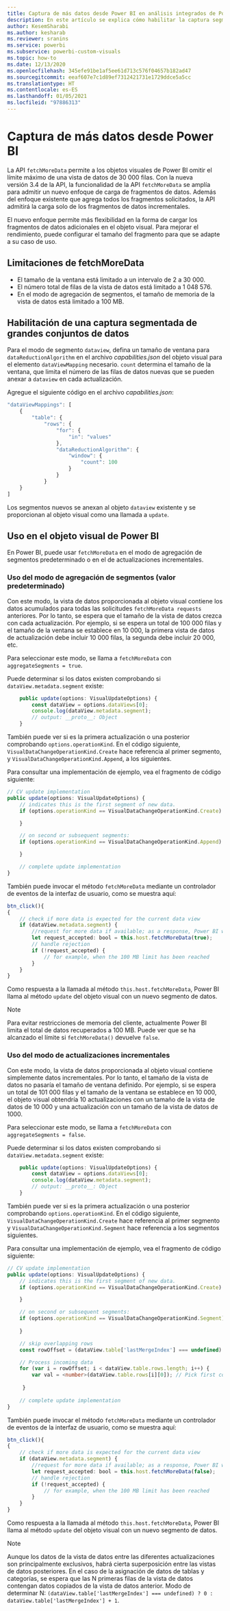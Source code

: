 ```yaml
---
title: Captura de más datos desde Power BI en análisis integrados de Power BI para obtener una mejor información de BI insertada
description: En este artículo se explica cómo habilitar la captura segmentada de grandes conjuntos de datos para objetos visuales de Power BI. Consiga mejores conclusiones insertadas de BI con los análisis insertados de Power BI.
author: KesemSharabi
ms.author: kesharab
ms.reviewer: sranins
ms.service: powerbi
ms.subservice: powerbi-custom-visuals
ms.topic: how-to
ms.date: 12/13/2020
ms.openlocfilehash: 345efe91be1af5ee61d713c576f04657b182ad47
ms.sourcegitcommit: eeaf607e7c1d89ef7312421731e1729ddce5a5cc
ms.translationtype: HT
ms.contentlocale: es-ES
ms.lasthandoff: 01/05/2021
ms.locfileid: "97886313"
---
```

# <a name="fetch-more-data-from-power-bi"></a>Captura de más datos desde Power BI

La API `fetchMoreData` permite a los objetos visuales de Power BI omitir el límite máximo de una vista de datos de 30 000 filas. Con la nueva versión 3.4 de la API, la funcionalidad de la API `fetchMoreData` se amplía para admitir un nuevo enfoque de carga de fragmentos de datos. Además del enfoque existente que agrega todos los fragmentos solicitados, la API admitirá la carga solo de los fragmentos de datos incrementales.

El nuevo enfoque permite más flexibilidad en la forma de cargar los fragmentos de datos adicionales en el objeto visual. Para mejorar el rendimiento, puede configurar el tamaño del fragmento para que se adapte a su caso de uso.

## <a name="limitations-of-fetchmoredata"></a>Limitaciones de fetchMoreData

* El tamaño de la ventana está limitado a un intervalo de 2 a 30 000.
* El número total de filas de la vista de datos está limitado a 1 048 576.
* En el modo de agregación de segmentos, el tamaño de memoria de la vista de datos está limitado a 100 MB.

## <a name="enable-a-segmented-fetch-of-large-datasets"></a>Habilitación de una captura segmentada de grandes conjuntos de datos

Para el modo de segmento `dataview`, defina un tamaño de ventana para `dataReductionAlgorithm` en el archivo *capabilities.json* del objeto visual para el elemento `dataViewMapping` necesario. `count` determina el tamaño de la ventana, que limita el número de las filas de datos nuevas que se pueden anexar a `dataview` en cada actualización.

Agregue el siguiente código en el archivo *capabilities.json*:

```typescript
"dataViewMappings": [
    {
        "table": {
            "rows": {
                "for": {
                    "in": "values"
                },
                "dataReductionAlgorithm": {
                    "window": {
                        "count": 100
                    }
                }
            }
    }
]
```

Los segmentos nuevos se anexan al objeto `dataview` existente y se proporcionan al objeto visual como una llamada a `update`.

## <a name="usage-in-the-power-bi-visual"></a>Uso en el objeto visual de Power BI

En Power BI, puede usar `fetchMoreData` en el modo de agregación de segmentos predeterminado o en el de actualizaciones incrementales. 

### <a name="using-segments-aggregation-mode-default"></a>Uso del modo de agregación de segmentos (valor predeterminado)

Con este modo, la vista de datos proporcionada al objeto visual contiene los datos acumulados para todas las solicitudes `fetchMoreData requests` anteriores. Por lo tanto, se espera que el tamaño de la vista de datos crezca con cada actualización. Por ejemplo, si se espera un total de 100 000 filas y el tamaño de la ventana se establece en 10 000, la primera vista de datos de actualización debe incluir 10 000 filas, la segunda debe incluir 20 000, etc.

Para seleccionar este modo, se llama a `fetchMoreData` con `aggregateSegments = true`.

Puede determinar si los datos existen comprobando si `dataView.metadata.segment` existe:

```typescript
    public update(options: VisualUpdateOptions) {
        const dataView = options.dataViews[0];
        console.log(dataView.metadata.segment);
        // output: __proto__: Object
    }
```

También puede ver si es la primera actualización o una posterior comprobando `options.operationKind`. En el código siguiente, `VisualDataChangeOperationKind.Create` hace referencia al primer segmento, y `VisualDataChangeOperationKind.Append`, a los siguientes.

Para consultar una implementación de ejemplo, vea el fragmento de código siguiente:

```typescript
// CV update implementation
public update(options: VisualUpdateOptions) {
    // indicates this is the first segment of new data.
    if (options.operationKind == VisualDataChangeOperationKind.Create) {

    }

    // on second or subsequent segments:
    if (options.operationKind == VisualDataChangeOperationKind.Append) {

    }

    // complete update implementation
}
```

También puede invocar el método `fetchMoreData` mediante un controlador de eventos de la interfaz de usuario, como se muestra aquí:

```typescript
btn_click(){
{
    // check if more data is expected for the current data view
    if (dataView.metadata.segment) {
        //request for more data if available; as a response, Power BI will call update method
        let request_accepted: bool = this.host.fetchMoreData(true);
        // handle rejection
        if (!request_accepted) {
            // for example, when the 100 MB limit has been reached
        }
    }
}
```

Como respuesta a la llamada al método `this.host.fetchMoreData`, Power BI llama al método `update` del objeto visual con un nuevo segmento de datos.

> [!NOTE]
> Para evitar restricciones de memoria del cliente, actualmente Power BI limita el total de datos recuperados a 100 MB. Puede ver que se ha alcanzado el límite si `fetchMoreData()` devuelve `false`.

### <a name="using-incremental-updates-mode"></a>Uso del modo de actualizaciones incrementales

Con este modo, la vista de datos proporcionada al objeto visual contiene simplemente datos incrementales. Por lo tanto, el tamaño de la vista de datos no pasaría el tamaño de ventana definido. Por ejemplo, si se espera un total de 101 000 filas y el tamaño de la ventana se establece en 10 000, el objeto visual obtendría 10 actualizaciones con un tamaño de la vista de datos de 10 000 y una actualización con un tamaño de la vista de datos de 1000.

Para seleccionar este modo, se llama a `fetchMoreData` con `aggregateSegments = false`.

Puede determinar si los datos existen comprobando si `dataView.metadata.segment` existe:

```typescript
    public update(options: VisualUpdateOptions) {
        const dataView = options.dataViews[0];
        console.log(dataView.metadata.segment);
        // output: __proto__: Object
    }
```

También puede ver si es la primera actualización o una posterior comprobando `options.operationKind`. En el código siguiente, `VisualDataChangeOperationKind.Create` hace referencia al primer segmento y `VisualDataChangeOperationKind.Segment` hace referencia a los segmentos siguientes.

Para consultar una implementación de ejemplo, vea el fragmento de código siguiente:

```typescript
// CV update implementation
public update(options: VisualUpdateOptions) {
    // indicates this is the first segment of new data.
    if (options.operationKind == VisualDataChangeOperationKind.Create) {

    }

    // on second or subsequent segments:
    if (options.operationKind == VisualDataChangeOperationKind.Segment) {
        
    }

    // skip overlapping rows 
    const rowOffset = (dataView.table['lastMergeIndex'] === undefined) ? 0 : dataView.table['lastMergeIndex'] + 1;

    // Process incoming data
    for (var i = rowOffset; i < dataView.table.rows.length; i++) {
        var val = <number>(dataView.table.rows[i][0]); // Pick first column               
            
     }
     
    // complete update implementation
}
```

También puede invocar el método `fetchMoreData` mediante un controlador de eventos de la interfaz de usuario, como se muestra aquí:

```typescript
btn_click(){
{
    // check if more data is expected for the current data view
    if (dataView.metadata.segment) {
        //request for more data if available; as a response, Power BI will call update method
        let request_accepted: bool = this.host.fetchMoreData(false);
        // handle rejection
        if (!request_accepted) {
            // for example, when the 100 MB limit has been reached
        }
    }
}
```

Como respuesta a la llamada al método `this.host.fetchMoreData`, Power BI llama al método `update` del objeto visual con un nuevo segmento de datos.

> [!NOTE]
> Aunque los datos de la vista de datos entre las diferentes actualizaciones son principalmente exclusivos, habrá cierta superposición entre las vistas de datos posteriores.
> En el caso de la asignación de datos de tablas y categorías, se espera que las N primeras filas de la vista de datos contengan datos copiados de la vista de datos anterior.
> Modo de determinar N: `(dataView.table['lastMergeIndex'] === undefined) ? 0 : dataView.table['lastMergeIndex'] + 1`.
